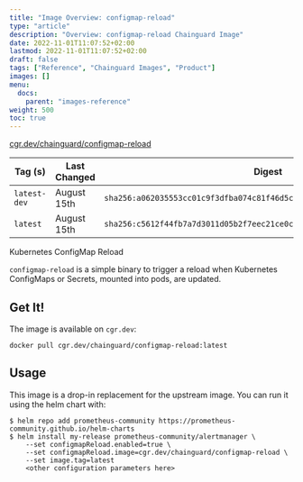 ```yaml
---
title: "Image Overview: configmap-reload"
type: "article"
description: "Overview: configmap-reload Chainguard Image"
date: 2022-11-01T11:07:52+02:00
lastmod: 2022-11-01T11:07:52+02:00
draft: false
tags: ["Reference", "Chainguard Images", "Product"]
images: []
menu:
  docs:
    parent: "images-reference"
weight: 500
toc: true
---
```


[cgr.dev/chainguard/configmap-reload](https://github.com/chainguard-images/images/tree/main/images/configmap-reload)

| Tag (s)       | Last Changed | Digest                                                                    |
|---------------|--------------|---------------------------------------------------------------------------|
|  `latest-dev` | August 15th  | `sha256:a062035553cc01c9f3dfba074c81f46d5c8bd3487f36ea16aee52b7927da3f45` |
|  `latest`     | August 15th  | `sha256:c5612f44fb7a7d3011d05b2f7eec21ce0cee21d74a8d3f7d245033055f68db74` |



Kubernetes ConfigMap Reload

`configmap-reload` is a simple binary to trigger a reload when Kubernetes ConfigMaps or Secrets, mounted into pods, are updated.

## Get It!

The image is available on `cgr.dev`:

```
docker pull cgr.dev/chainguard/configmap-reload:latest
```

## Usage

This image is a drop-in replacement for the upstream image.
You can run it using the helm chart with:

```shell
$ helm repo add prometheus-community https://prometheus-community.github.io/helm-charts
$ helm install my-release prometheus-community/alertmanager \
    --set configmapReload.enabled=true \
    --set configmapReload.image=cgr.dev/chainguard/configmap-reload \
    --set image.tag=latest
    <other configuration parameters here>
```

